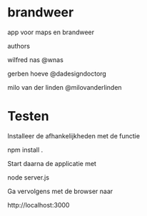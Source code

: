 brandweer
=========

app voor maps en brandweer

authors

wilfred nas
@wnas

gerben hoeve
@dadesigndoctorg

milo van der linden
@milovanderlinden

Testen
=========

Installeer de afhankelijkheden met de functie

  npm install .

Start daarna de applicatie met

  node server.js

Ga vervolgens met de browser naar
  
  http://localhost:3000
